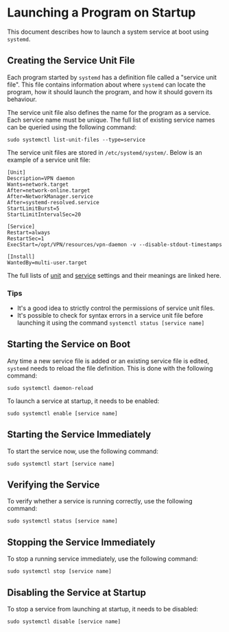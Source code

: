 # Launching a Program on Startup

This document describes how to launch a system service at boot using `systemd`.

## Creating the Service Unit File

Each program started by `systemd` has a definition file called a "service unit file". This file contains information 
about where `systemd` can locate the program, how it should launch the program, and how it should govern its behaviour.

The service unit file also defines the name for the program as a service. Each service name must be unique. The full
list of existing service names can be queried using the following command:
```shell
sudo systemctl list-unit-files --type=service
```

The service unit files are stored in `/etc/systemd/system/`. Below is an example of a service unit file:
```
[Unit]
Description=VPN daemon
Wants=network.target
After=network-online.target
After=NetworkManager.service
After=systemd-resolved.service
StartLimitBurst=5
StartLimitIntervalSec=20

[Service]
Restart=always
RestartSec=1
ExecStart=/opt/VPN/resources/vpn-daemon -v --disable-stdout-timestamps

[Install]
WantedBy=multi-user.target
```

The full lists of [unit](https://www.freedesktop.org/software/systemd/man/systemd.unit.html) and
[service](https://www.freedesktop.org/software/systemd/man/systemd.service.html) settings and their meanings are linked
here.

### Tips

* It's a good idea to strictly control the permissions of service unit files.
* It's possible to check for syntax errors in a service unit file before launching it using the command
  `systemctl status [service name]`

## Starting the Service on Boot

Any time a new service file is added or an existing service file is edited, `systemd` needs to reload the file
definition. This is done with the following command:
```shell
sudo systemctl daemon-reload
```

To launch a service at startup, it needs to be enabled:
```shell
sudo systemctl enable [service name]
```

## Starting the Service Immediately

To start the service now, use the following command:
```shell
sudo systemctl start [service name]
```

## Verifying the Service

To verify whether a service is running correctly, use the following command:
```shell
sudo systemctl status [service name]
```

## Stopping the Service Immediately

To stop a running service immediately, use the following command:
```shell
sudo systemctl stop [service name]
```

## Disabling the Service at Startup

To stop a service from launching at startup, it needs to be disabled:
```shell
sudo systemctl disable [service name]
```
